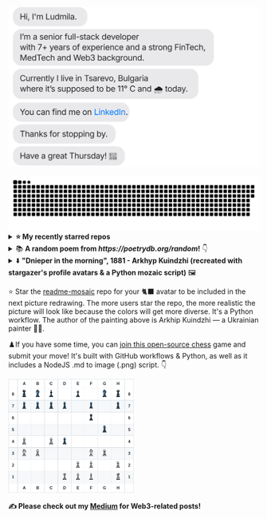 [![](https://raw.githubusercontent.com/milaabl/milaabl/main/chat.svg)](https://www.linkedin.com/in/ludmila-a-dev/)

<!-- https://github.com/milaabl/milaabl/assets/86361434/c35b0e6f-acf0-435e-920d-b90faa4788ad -->

<img alt="Snake eating my contributions for breakfast🧉" src="https://raw.githubusercontent.com/milaabl/milaabl-readme/preview/github-contribution-grid-snake.svg" />

<details>
<summary>
  <strong>⭐ My recently starred repos </strong>
</summary>
  
<!-- Starred repos start -->
| Name | Url | Stars | Description |
| --- | --- |  --- |  --- |
| TatevKaren/TatevKaren-data-science-portfolio|https://github.com/TatevKaren/TatevKaren-data-science-portfolio|49|Data Science Portfolio of Tatev Karen Aslanyan including Case Studies and Research Projects that I have completed that solve business problems or introduce new products. Case Study papers, codes, and additional resources are all included.|
| PiotrRut/elonmusk-twitter-notifier|https://github.com/PiotrRut/elonmusk-twitter-notifier|59|AI driven e-mail notifier for tweets mentioning stock from Elon Musk 📈|
| Vendicated/Vencord|https://github.com/Vendicated/Vencord|5040|The cutest Discord client mod|
| yeoman/yo|https://github.com/yeoman/yo|3730|CLI tool for running Yeoman generators|
| matter-labs/zksync-era|https://github.com/matter-labs/zksync-era|1087|zkSync era|
| 0age/create2crunch|https://github.com/0age/create2crunch|380|A Rust program for finding salts that create gas-efficient Ethereum addresses via CREATE2.|
| joshstevens19/ethereum-multicall|https://github.com/joshstevens19/ethereum-multicall|309|Ability to call many ethereum constant function calls in 1 JSONRPC request|
| threshold-network/token-dashboard|https://github.com/threshold-network/token-dashboard|20||
| LimeChain/mongoose-immutable-plugin|https://github.com/LimeChain/mongoose-immutable-plugin|2|Mongoose plugin guarding fields from modifications|
| ankitects/anki|https://github.com/ankitects/anki|15747|Anki's shared backend and web components, and the Qt frontend|
| lightningnetwork/lnd|https://github.com/lightningnetwork/lnd|7247|Lightning Network Daemon ⚡️|
| CoNarrative/mongo-immutable|https://github.com/CoNarrative/mongo-immutable|10|Immutable MongoDB.|
| lightningdevkit/rust-lightning|https://github.com/lightningdevkit/rust-lightning|1014|A highly modular Bitcoin Lightning library written in Rust. It's rust-lightning, not Rusty's Lightning!|
| node-lightning/node-lightning|https://github.com/node-lightning/node-lightning|124|Bitcoin Lighting Network implemented in Node.js|
| OpenZeppelin/openzeppelin-contracts-upgradeable|https://github.com/OpenZeppelin/openzeppelin-contracts-upgradeable|898|Upgradeable variant of OpenZeppelin Contracts, meant for use in upgradeable contracts. |
| dapphub/ds-test|https://github.com/dapphub/ds-test|191|Assertions, equality checks and other test helpers|
| hbarcelos/forge-multi-version|https://github.com/hbarcelos/forge-multi-version|22|Using forge with multiple solc versions|
| threshold-network/merkle-distribution|https://github.com/threshold-network/merkle-distribution|1|Threshold Network rewards generation and distribution|
| nucypher/nucypher-contracts|https://github.com/nucypher/nucypher-contracts|13|Ethereum contracts supporting TACo applications on the Threshold Network.|
| keep-network/tbtc-v2|https://github.com/keep-network/tbtc-v2|40|Trustlessly tokenized Bitcoin on Ethereum, version 2|
| TotallyMaliciousCryptoBro/TotallyMaliciousCryptoBro|https://github.com/TotallyMaliciousCryptoBro/TotallyMaliciousCryptoBro|4||
| ethereum/EIPs|https://github.com/ethereum/EIPs|12160|The Ethereum Improvement Proposal repository|
| pcaversaccio/reentrancy-attacks|https://github.com/pcaversaccio/reentrancy-attacks|1053|A chronological and (hopefully) complete list of reentrancy attacks to date.|
| StableLib/stablelib|https://github.com/StableLib/stablelib|148|A stable library of useful TypeScript/JavaScript code|
| snappyjs/node-request-queue|https://github.com/snappyjs/node-request-queue|8|A utility to queue up a number requests to be executed in parallel batches with possible waitTime between them.|
| TP-Lab/tp-js-sdk|https://github.com/TP-Lab/tp-js-sdk|180|TokenPocket JS API for Dapp of ETH, IOST, TRON, COSMOS, SOLANA, EOS etc. (mobile only)|
| petr-hejda/solidity-merkle-airdrop|https://github.com/petr-hejda/solidity-merkle-airdrop|3|Example implementation of ERC20 token airdrop using merkle tree|
| MetaMask/KeyringController|https://github.com/MetaMask/KeyringController|211|A module for managing groups of Ethereum accounts and using them.|
| appwrite/appwrite|https://github.com/appwrite/appwrite|38074|Build like a team of hundreds_|
| novuhq/novu|https://github.com/novuhq/novu|30805|🔥 The open-source notification infrastructure with fully functional embedded notification center 🚀🚀🚀|

<!-- Starred repos end -->

</details>

<details>
  <summary>📚 <strong>A random poem from <em>https://poetrydb.org/random</em>!</strong> 👇 </summary>

<!-- Start poem -->
# 💮 Paradise Regained: The First Book by *John Milton*

<p>
    I, who erewhile the happy Garden sung<br/>By one man's disobedience lost, now sing<br/>Recovered Paradise to all mankind,<br/>By one man's firm obedience fully tried<br/>Through all temptation, and the Tempter foiled<br/>In all his wiles, defeated and repulsed,<br/>And Eden raised in the waste Wilderness.<br/>  Thou Spirit, who led'st this glorious Eremite<br/>Into the desert, his victorious field<br/>Against the spiritual foe, and brought'st him thence<br/>By proof the undoubted Son of God, inspire,<br/>As thou art wont, my prompted song, else mute,<br/>And bear through highth or depth of Nature's bounds,<br/>With prosperous wing full summed, to tell of deeds<br/>Above heroic, though in secret done,<br/>And unrecorded left through many an age:<br/>Worthy to have not remained so long unsung.<br/>  Now had the great Proclaimer, with a voice<br/>More awful than the sound of trumpet, cried<br/>Repentance, and Heaven's kingdom nigh at hand<br/>To all baptized.  To his great baptism flocked<br/>With awe the regions round, and with them came<br/>From Nazareth the son of Joseph deemed<br/>To the flood Jordan—came as then obscure,<br/>Unmarked, unknown.  But him the Baptist soon<br/>Descried, divinely warned, and witness bore<br/>As to his worthier, and would have resigned<br/>To him his heavenly office.  Nor was long<br/>His witness unconfirmed: on him baptized<br/>Heaven opened, and in likeness of a Dove<br/>The Spirit descended, while the Father's voice<br/>From Heaven pronounced him his beloved Son.<br/>That heard the Adversary, who, roving still<br/>About the world, at that assembly famed<br/>Would not be last, and, with the voice divine<br/>Nigh thunder-struck, the exalted man to whom<br/>Such high attest was given a while surveyed<br/>With wonder; then, with envy fraught and rage,<br/>Flies to his place, nor rests, but in mid air<br/>To council summons all his mighty Peers,<br/>Within thick clouds and dark tenfold involved,<br/>A gloomy consistory; and them amidst,<br/>With looks aghast and sad, he thus bespake:—<br/>  "O ancient Powers of Air and this wide World<br/>(For much more willingly I mention Air,<br/>This our old conquest, than remember Hell,<br/>Our hated habitation), well ye know<br/>How many ages, as the years of men,<br/>This Universe we have possessed, and ruled<br/>In manner at our will the affairs of Earth,<br/>Since Adam and his facile consort Eve<br/>Lost Paradise, deceived by me, though since<br/>With dread attending when that fatal wound<br/>Shall be inflicted by the seed of Eve<br/>Upon my head.  Long the decrees of Heaven<br/>Delay, for longest time to Him is short;<br/>And now, too soon for us, the circling hours<br/>This dreaded time have compassed, wherein we<br/>Must bide the stroke of that long-threatened wound<br/>(At least, if so we can, and by the head<br/>Broken be not intended all our power<br/>To be infringed, our freedom and our being<br/>In this fair empire won of Earth and Air)—<br/>For this ill news I bring: The Woman's Seed,<br/>Destined to this, is late of woman born.<br/>His birth to our just fear gave no small cause;<br/>But his growth now to youth's full flower, displaying<br/>All virtue, grace and wisdom to achieve<br/>Things highest, greatest, multiplies my fear.<br/>Before him a great Prophet, to proclaim<br/>His coming, is sent harbinger, who all<br/>Invites, and in the consecrated stream<br/>Pretends to wash off sin, and fit them so<br/>Purified to receive him pure, or rather<br/>To do him honour as their King.  All come,<br/>And he himself among them was baptized—<br/>Not thence to be more pure, but to receive<br/>The testimony of Heaven, that who he is<br/>Thenceforth the nations may not doubt.  I saw<br/>The Prophet do him reverence; on him, rising<br/>Out of the water, Heaven above the clouds<br/>Unfold her crystal doors; thence on his head<br/>A perfet Dove descend (whate'er it meant);<br/>And out of Heaven the sovraign voice I heard,<br/>'This is my Son beloved,—in him am pleased.'<br/>His mother, than, is mortal, but his Sire<br/>He who obtains the monarchy of Heaven;<br/>And what will He not do to advance his Son?<br/>His first-begot we know, and sore have felt,<br/>When his fierce thunder drove us to the Deep;<br/>Who this is we must learn, for Man he seems<br/>In all his lineaments, though in his face<br/>The glimpses of his Father's glory shine.<br/>Ye see our danger on the utmost edge<br/>Of hazard, which admits no long debate,<br/>But must with something sudden be opposed<br/>(Not force, but well-couched fraud, well-woven snares),<br/>Ere in the head of nations he appear,<br/>Their king, their leader, and supreme on Earth.<br/>I, when no other durst, sole undertook<br/>The dismal expedition to find out<br/>And ruin Adam, and the exploit performed<br/>Successfully: a calmer voyage now<br/>Will waft me; and the way found prosperous once<br/>Induces best to hope of like success."<br/>  He ended, and his words impression left<br/>Of much amazement to the infernal crew,<br/>Distracted and surprised with deep dismay<br/>At these sad tidings.  But no time was then<br/>For long indulgence to their fears or grief:<br/>Unanimous they all commit the care<br/>And management of this man enterprise<br/>To him, their great Dictator, whose attempt<br/>At first against mankind so well had thrived<br/>In Adam's overthrow, and led their march<br/>From Hell's deep-vaulted den to dwell in light,<br/>Regents, and potentates, and kings, yea gods,<br/>Of many a pleasant realm and province wide.<br/>So to the coast of Jordan he directs<br/>His easy steps, girded with snaky wiles,<br/>Where he might likeliest find this new-declared,<br/>This man of men, attested Son of God,<br/>Temptation and all guile on him to try—<br/>So to subvert whom he suspected raised<br/>To end his reign on Earth so long enjoyed:<br/>But, contrary, unweeting he fulfilled<br/>The purposed counsel, pre-ordained and fixed,<br/>Of the Most High, who, in full frequence bright<br/>Of Angels, thus to Gabriel smiling spake:—<br/>  "Gabriel, this day, by proof, thou shalt behold,<br/>Thou and all Angels conversant on Earth<br/>With Man or men's affairs, how I begin<br/>To verify that solemn message late,<br/>On which I sent thee to the Virgin pure<br/>In Galilee, that she should bear a son,<br/>Great in renown, and called the Son of God.<br/>Then told'st her, doubting how these things could be<br/>To her a virgin, that on her should come<br/>The Holy Ghost, and the power of the Highest<br/>O'ershadow her.  This Man, born and now upgrown,<br/>To shew him worthy of his birth divine<br/>And high prediction, henceforth I expose<br/>To Satan; let him tempt, and now assay<br/>His utmost subtlety, because he boasts<br/>And vaunts of his great cunning to the throng<br/>Of his Apostasy.  He might have learnt<br/>Less overweening, since he failed in Job,<br/>Whose constant perseverance overcame<br/>Whate'er his cruel malice could invent.<br/>He now shall know I can produce a man,<br/>Of female seed, far abler to resist<br/>All his solicitations, and at length<br/>All his vast force, and drive him back to Hell—<br/>Winning by conquest what the first man lost<br/>By fallacy surprised.  But first I mean<br/>To exercise him in the Wilderness;<br/>There he shall first lay down the rudiments<br/>Of his great warfare, ere I send him forth<br/>To conquer Sin and Death, the two grand foes.<br/>By humiliation and strong sufferance<br/>His weakness shall o'ercome Satanic strength,<br/>And all the world, and mass of sinful flesh;<br/>That all the Angels and aethereal Powers—<br/>They now, and men hereafter—may discern<br/>From what consummate virtue I have chose<br/>This perfet man, by merit called my Son,<br/>To earn salvation for the sons of men."<br/>  So spake the Eternal Father, and all Heaven<br/>Admiring stood a space; then into hymns<br/>Burst forth, and in celestial measures moved,<br/>Circling the throne and singing, while the hand<br/>Sung with the voice, and this the argument:—<br/>  "Victory and triumph to the Son of God,<br/>Now entering his great duel, not of arms,<br/>But to vanquish by wisdom hellish wiles!<br/>The Father knows the Son; therefore secure<br/>Ventures his filial virtue, though untried,<br/>Against whate'er may tempt, whate'er seduce,<br/>Allure, or terrify, or undermine.<br/>Be frustrate, all ye stratagems of Hell,<br/>And, devilish machinations, come to nought!"<br/>  So they in Heaven their odes and vigils tuned.<br/>Meanwhile the Son of God, who yet some days<br/>Lodged in Bethabara, where John baptized,<br/>Musing and much revolving in his breast<br/>How best the mighty work he might begin<br/>Of Saviour to mankind, and which way first<br/>Publish his godlike office now mature,<br/>One day forth walked alone, the Spirit leading<br/>And his deep thoughts, the better to converse<br/>With solitude, till, far from track of men,<br/>Thought following thought, and step by step led on,<br/>He entered now the bordering Desert wild,<br/>And, with dark shades and rocks environed round,<br/>His holy meditations thus pursued:—<br/>  "O what a multitude of thoughts at once<br/>Awakened in me swarm, while I consider<br/>What from within I feel myself, and hear<br/>What from without comes often to my ears,<br/>Ill sorting with my present state compared!<br/>When I was yet a child, no childish play<br/>To me was pleasing; all my mind was set<br/>Serious to learn and know, and thence to do,<br/>What might be public good; myself I thought<br/>Born to that end, born to promote all truth,<br/>All righteous things.  Therefore, above my years,<br/>The Law of God I read, and found it sweet;<br/>Made it my whole delight, and in it grew<br/>To such perfection that, ere yet my age<br/>Had measured twice six years, at our great Feast<br/>I went into the Temple, there to hear<br/>The teachers of our Law, and to propose<br/>What might improve my knowledge or their own,<br/>And was admired by all.  Yet this not all<br/>To which my spirit aspired.  Victorious deeds<br/>Flamed in my heart, heroic acts—one while<br/>To rescue Israel from the Roman yoke;<br/>Then to subdue and quell, o'er all the earth,<br/>Brute violence and proud tyrannic power,<br/>Till truth were freed, and equity restored:<br/>Yet held it more humane, more heavenly, first<br/>By winning words to conquer willing hearts,<br/>And make persuasion do the work of fear;<br/>At least to try, and teach the erring soul,<br/>Not wilfully misdoing, but unware<br/>Misled; the stubborn only to subdue.<br/>These growing thoughts my mother soon perceiving,<br/>By words at times cast forth, inly rejoiced,<br/>And said to me apart, 'High are thy thoughts,<br/>O Son! but nourish them, and let them soar<br/>To what highth sacred virtue and true worth<br/>Can raise them, though above example high;<br/>By matchless deeds express thy matchless Sire.<br/>For know, thou art no son of mortal man;<br/>Though men esteem thee low of parentage,<br/>Thy Father is the Eternal King who rules<br/>All Heaven and Earth, Angels and sons of men.<br/>A messenger from God foretold thy birth<br/>Conceived in me a virgin; he foretold<br/>Thou shouldst be great, and sit on David's throne,<br/>And of thy kingdom there should be no end.<br/>At thy nativity a glorious quire<br/>Of Angels, in the fields of Bethlehem, sung<br/>To shepherds, watching at their folds by night,<br/>And told them the Messiah now was born,<br/>Where they might see him; and to thee they came,<br/>Directed to the manger where thou lay'st;<br/>For in the inn was left no better room.<br/>A Star, not seen before, in heaven appearing,<br/>Guided the Wise Men thither from the East,<br/>To honour thee with incense, myrrh, and gold;<br/>By whose bright course led on they found the place,<br/>Affirming it thy star, new-graven in heaven,<br/>By which they knew thee King of Israel born.<br/>Just Simeon and prophetic Anna, warned<br/>By vision, found thee in the Temple, and spake,<br/>Before the altar and the vested priest,<br/>Like things of thee to all that present stood.'<br/>This having heart, straight I again revolved<br/>The Law and Prophets, searching what was writ<br/>Concerning the Messiah, to our scribes<br/>Known partly, and soon found of whom they spake<br/>I am—this chiefly, that my way must lie<br/>Through many a hard assay, even to the death,<br/>Ere I the promised kingdom can attain,<br/>Or work redemption for mankind, whose sins'<br/>Full weight must be transferred upon my head.<br/>Yet, neither thus disheartened or dismayed,<br/>The time prefixed I waited; when behold<br/>The Baptist (of whose birth I oft had heard,<br/>Not knew by sight) now come, who was to come<br/>Before Messiah, and his way prepare!<br/>I, as all others, to his baptism came,<br/>Which I believed was from above; but he<br/>Straight knew me, and with loudest voice proclaimed<br/>Me him (for it was shewn him so from Heaven)—<br/>Me him whose harbinger he was; and first<br/>Refused on me his baptism to confer,<br/>As much his greater, and was hardly won.<br/>But, as I rose out of the laving stream,<br/>Heaven opened her eternal doors, from whence<br/>The Spirit descended on me like a Dove;<br/>And last, the sum of all, my Father's voice,<br/>Audibly heard from Heaven, pronounced me his,<br/>Me his beloved Son, in whom alone<br/>He was well pleased: by which I knew the time<br/>Now full, that I no more should live obscure,<br/>But openly begin, as best becomes<br/>The authority which I derived from Heaven.<br/>And now by some strong motion I am led<br/>Into this wilderness; to what intent<br/>I learn not yet.  Perhaps I need not know;<br/>For what concerns my knowledge God reveals."<br/>  So spake our Morning Star, then in his rise,<br/>And, looking round, on every side beheld<br/>A pathless desert, dusk with horrid shades.<br/>The way he came, not having marked return,<br/>Was difficult, by human steps untrod;<br/>And he still on was led, but with such thoughts<br/>Accompanied of things past and to come<br/>Lodged in his breast as well might recommend<br/>Such solitude before choicest society.<br/>  Full forty days he passed—whether on hill<br/>Sometimes, anon in shady vale, each night<br/>Under the covert of some ancient oak<br/>Or cedar to defend him from the dew,<br/>Or harboured in one cave, is not revealed;<br/>Nor tasted human food, nor hunger felt,<br/>Till those days ended; hungered then at last<br/>Among wild beasts.  They at his sight grew mild,<br/>Nor sleeping him nor waking harmed; his walk<br/>The fiery serpent fled and noxious worm;<br/>The lion and fierce tiger glared aloof.<br/>But now an aged man in rural weeds,<br/>Following, as seemed, the quest of some stray eye,<br/>Or withered sticks to gather, which might serve<br/>Against a winter's day, when winds blow keen,<br/>To warm him wet returned from field at eve,<br/>He saw approach; who first with curious eye<br/>Perused him, then with words thus uttered spake:—<br/>  "Sir, what ill chance hath brought thee to this place,<br/>So far from path or road of men, who pass<br/>In troop or caravan? for single none<br/>Durst ever, who returned, and dropt not here<br/>His carcass, pined with hunger and with droughth.<br/>I ask the rather, and the more admire,<br/>For that to me thou seem'st the man whom late<br/>Our new baptizing Prophet at the ford<br/>Of Jordan honoured so, and called thee Son<br/>Of God.  I saw and heard, for we sometimes<br/>Who dwell this wild, constrained by want, come forth<br/>To town or village nigh (nighest is far),<br/>Where aught we hear, and curious are to hear,<br/>What happens new; fame also finds us out."<br/>  To whom the Son of God:—"Who brought me hither<br/>Will bring me hence; no other guide I seek."<br/>  "By miracle he may," replied the swain;<br/>"What other way I see not; for we here<br/>Live on tough roots and stubs, to thirst inured<br/>More than the camel, and to drink go far—<br/>Men to much misery and hardship born.<br/>But, if thou be the Son of God, command<br/>That out of these hard stones be made thee bread;<br/>So shalt thou save thyself, and us relieve<br/>With food, whereof we wretched seldom taste."<br/>  He ended, and the Son of God replied:—<br/>"Think'st thou such force in bread?  Is it not written<br/>(For I discern thee other than thou seem'st),<br/>Man lives not by bread only, but each word<br/>Proceeding from the mouth of God, who fed<br/>Our fathers here with manna?  In the Mount<br/>Moses was forty days, nor eat nor drank;<br/>And forty days Eliah without food<br/>Wandered this barren waste; the same I now.<br/>Why dost thou, then, suggest to me distrust<br/>Knowing who I am, as I know who thou art?"<br/>  Whom thus answered the Arch-Fiend, now undisguised:—<br/>"'Tis true, I am that Spirit unfortunate<br/>Who, leagued with millions more in rash revolt,<br/>Kept not my happy station, but was driven<br/>With them from bliss to the bottomless Deep—<br/>Yet to that hideous place not so confined<br/>By rigour unconniving but that oft,<br/>Leaving my dolorous prison, I enjoy<br/>Large liberty to round this globe of Earth,<br/>Or range in the Air; nor from the Heaven of Heavens<br/>Hath he excluded my resort sometimes.<br/>I came, among the Sons of God, when he<br/>Gave up into my hands Uzzean Job,<br/>To prove him, and illustrate his high worth;<br/>And, when to all his Angels he proposed<br/>To draw the proud king Ahab into fraud,<br/>That he might fall in Ramoth, they demurring,<br/>I undertook that office, and the tongues<br/>Of all his flattering prophets glibbed with lies<br/>To his destruction, as I had in charge:<br/>For what he bids I do.  Though I have lost<br/>Much lustre of my native brightness, lost<br/>To be beloved of God, I have not lost<br/>To love, at least contemplate and admire,<br/>What I see excellent in good, or fair,<br/>Or virtuous; I should so have lost all sense.<br/>What can be then less in me than desire<br/>To see thee and approach thee, whom I know<br/>Declared the Son of God, to hear attent<br/>Thy wisdom, and behold thy godlike deeds?<br/>Men generally think me much a foe<br/>To all mankind.  Why should I? they to me<br/>Never did wrong or violence.  By them<br/>I lost not what I lost; rather by them<br/>I gained what I have gained, and with them dwell<br/>Copartner in these regions of the World,<br/>If not disposer—lend them oft my aid,<br/>Oft my advice by presages and signs,<br/>And answers, oracles, portents, and dreams,<br/>Whereby they may direct their future life.<br/>Envy, they say, excites me, thus to gain<br/>Companions of my misery and woe!<br/>At first it may be; but, long since with woe<br/>Nearer acquainted, now I feel by proof<br/>That fellowship in pain divides not smart,<br/>Nor lightens aught each man's peculiar load;<br/>Small consolation, then, were Man adjoined.<br/>This wounds me most (what can it less?) that Man,<br/>Man fallen, shall be restored, I never more."<br/>  To whom our Saviour sternly thus replied:—<br/>"Deservedly thou griev'st, composed of lies<br/>From the beginning, and in lies wilt end,<br/>Who boast'st release from Hell, and leave to come<br/>Into the Heaven of Heavens.  Thou com'st, indeed,<br/>As a poor miserable captive thrall<br/>Comes to the place where he before had sat<br/>Among the prime in splendour, now deposed,<br/>Ejected, emptied, gazed, unpitied, shunned,<br/>A spectacle of ruin, or of scorn,<br/>To all the host of Heaven.  The happy place<br/>Imparts to thee no happiness, no joy—<br/>Rather inflames thy torment, representing<br/>Lost bliss, to thee no more communicable;<br/>So never more in Hell than when in Heaven.<br/>But thou art serviceable to Heaven's King!<br/>Wilt thou impute to obedience what thy fear<br/>Extorts, or pleasure to do ill excites?<br/>What but thy malice moved thee to misdeem<br/>Of righteous Job, then cruelly to afflict him<br/>With all inflictions? but his patience won.<br/>The other service was thy chosen task,<br/>To be a liar in four hundred mouths;<br/>For lying is thy sustenance, thy food.<br/>Yet thou pretend'st to truth! all oracles<br/>By thee are given, and what confessed more true<br/>Among the nations?  That hath been thy craft,<br/>By mixing somewhat true to vent more lies.<br/>But what have been thy answers? what but dark,<br/>Ambiguous, and with double sense deluding,<br/>Which they who asked have seldom understood,<br/>And, not well understood, as good not known?<br/>Who ever, by consulting at thy shrine,<br/>Returned the wiser, or the more instruct<br/>To fly or follow what concerned him most,<br/>And run not sooner to his fatal snare?<br/>For God hath justly given the nations up<br/>To thy delusions; justly, since they fell<br/>Idolatrous.  But, when his purpose is<br/>Among them to declare his providence,<br/>To thee not known, whence hast thou then thy truth,<br/>But from him, or his Angels president<br/>In every province, who, themselves disdaining<br/>To approach thy temples, give thee in command<br/>What, to the smallest tittle, thou shalt say<br/>To thy adorers?  Thou, with trembling fear,<br/>Or like a fawning parasite, obey'st;<br/>Then to thyself ascrib'st the truth foretold.<br/>But this thy glory shall be soon retrenched;<br/>No more shalt thou by oracling abuse<br/>The Gentiles; henceforth oracles are ceased,<br/>And thou no more with pomp and sacrifice<br/>Shalt be enquired at Delphos or elsewhere—<br/>At least in vain, for they shall find thee mute.<br/>God hath now sent his living Oracle<br/>Into the world to teach his final will,<br/>And sends his Spirit of Truth henceforth to dwell<br/>In pious hearts, an inward oracle<br/>To all truth requisite for men to know."<br/>  So spake our Saviour; but the subtle Fiend,<br/>Though inly stung with anger and disdain,<br/>Dissembled, and this answer smooth returned:—<br/>  "Sharply thou hast insisted on rebuke,<br/>And urged me hard with doings which not will,<br/>But misery, hath wrested from me.  Where<br/>Easily canst thou find one miserable,<br/>And not inforced oft-times to part from truth,<br/>If it may stand him more in stead to lie,<br/>Say and unsay, feign, flatter, or abjure?<br/>But thou art placed above me; thou art Lord;<br/>From thee I can, and must, submiss, endure<br/>Cheek or reproof, and glad to scape so quit.<br/>Hard are the ways of truth, and rough to walk,<br/>Smooth on the tongue discoursed, pleasing to the ear,<br/>And tunable as sylvan pipe or song;<br/>What wonder, then, if I delight to hear<br/>Her dictates from thy mouth? most men admire<br/>Virtue who follow not her lore.  Permit me<br/>To hear thee when I come (since no man comes),<br/>And talk at least, though I despair to attain.<br/>Thy Father, who is holy, wise, and pure,<br/>Suffers the hypocrite or atheous priest<br/>To tread his sacred courts, and minister<br/>About his altar, handling holy things,<br/>Praying or vowing, and voutsafed his voice<br/>To Balaam reprobate, a prophet yet<br/>Inspired: disdain not such access to me."<br/>  To whom our Saviour, with unaltered brow:—<br/>"Thy coming hither, though I know thy scope,<br/>I bid not, or forbid.  Do as thou find'st<br/>Permission from above; thou canst not more."<br/>  He added not; and Satan, bowling low<br/>His gray dissimulation, disappeared,<br/>Into thin air diffused: for now began<br/>Night with her sullen wing to double-shade<br/>The desert; fowls in their clay nests were couched;<br/>And now wild beasts came forth the woods to roam.
</p>

***
<!-- End poem -->
</details>

<details>
<summary>
  ⬇️ <strong>"Dnieper in the morning", 1881 - Arkhyp Kuindzhi (recreated with stargazer's profile avatars & a Python mozaic script)</strong> 🖼️
</summary>

<img width="49%" src="https://raw.githubusercontent.com/milaabl/readme-mosaic/main/data/input.jpg" alt="Original picture"/>
<img width="49%" src="https://raw.githubusercontent.com/milaabl/readme-mosaic/main/data/output.jpg" alt="Output picture"/>
<img width="70%" src="https://raw.githubusercontent.com/milaabl/readme-mosaic/main/data/output.gif" alt="Output GIF"/>
</details>

⭐ Star the [readme-mosaic](https://github.com/milaabl/readme-mosaic) repo for your 🐈‍⬛ avatar to be included in the next picture redrawing. The more users star the repo, the more realistic the picture will look like because the colors will get more diverse. It's a Python workflow. The author of the painting above is Arkhip Kuindzhi — a Ukrainian painter 💙💛.

♟️If you have some time, you can [join this open-source chess](https://github.com/milaabl/readme-chess) game and submit your move! It's built with GitHub workflows & Python, as well as it includes a NodeJS .md to image (.png) script. 👇

<a href="https://github.com/milaabl/readme-chess/blob/master/README.md"><img src="https://raw.githubusercontent.com/milaabl/readme-chess/master/chess.png" alt="README chess dynamic game preview" width="50%" /></a>

<strong>✍️ Please check out my <a href="https://medium.com/@milaabl2405">Medium</a> for Web3-related posts!</strong>
